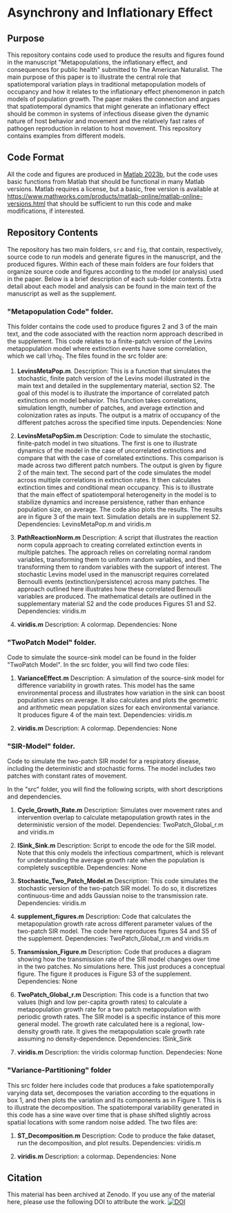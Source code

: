 # Asynchrony and Inflationary Effect
## Purpose
This repository contains code used to produce the results and figures found in the manuscript "Metapopulations, the inflationary effect, and consequences for public health" submitted to The American Naturalist. The main purpose of this paper is to illustrate the central role that spatiotemporal variation plays in traditional metapopulation models of occupancy and how it relates to the inflationary effect phenomenon in patch models of population growth. The paper makes the connection and argues that spatiotemporal dynamics that might generate an inflationary effect should be common in systems of infectious disease given the dynamic nature of host behavior and movement and the relatively fast rates of pathogen reproduction in relation to host movement. This repository contains examples from different models. 

## Code Format
All the code and figures are produced in [Matlab 2023b](https://www.mathworks.com/products/new_products/release2023b.html), but the code uses basic functions from Matlab that should be functional in many Matlab versions. Matlab requires a license, but a basic, free version is available at https://www.mathworks.com/products/matlab-online/matlab-online-versions.html that should be sufficient to run this code and make modifications, if interested.

## Repository Contents
The repository has two main folders, `src` and `fig`, that contain, respectively, source code to run models and generate figures in the manuscript, and the produced figures. Within each of these main folders are four folders that organize source code and figures according to the model (or analysis) used in the paper. Below is a brief description of each sub-folder contents. Extra detail about each model and analysis can be found in the main text of the manuscript as well as the supplement. 

### "Metapopulation Code" folder. 
This folder contains the code used to produce figures 2 and 3 of the main text, and the code associated with the reaction norm approach described in the supplement. This code relates to a finite-patch version of the Levins metapopulation model where extinction events have some correlation, which we call \rho<sub>E</sub>. The files found in the src folder are:

1. **LevinsMetaPop.m**. 
Description: This is a function that simulates the stochastic, finite patch version of the Levins model illustrated in the main text and detailed in the supplementary material, section S2. The goal of this model is to illustrate the importance of correlated patch extinctions on model behavior. This function takes correlations, simulation length, number of patches, and average extinction and colonization rates as inputs. The output is a matrix of occupancy of the different patches across the specified time inputs. 
Dependencies: None

2. **LevinsMetaPopSim.m**
Description: Code to simulate the stochastic, finite-patch model in two situations. The first is one to illustrate dynamics of the model in the case of uncorrelated extinctions and compare that with the case of correlated extinctions. This comparison is made across two different patch numbers. The output is given by figure 2 of the main text. The second part of the code simulates the model across multiple correlations in extinction rates. It then calculates extinction times and conditional mean occupancy. This is to illustrate that the main effect of spatiotemporal heterogeneity in the model is to stabilize dynamics and increase persistence, rather than enhance population size, on average. The code also plots the results. The results are in figure 3 of the main text. Simulation details are in supplement S2. 
Dependencies: LevinsMetaPop.m and viridis.m

3. **PathReactionNorm.m**
Description: A script that illustrates the reaction norm copula approach to creating correlated extinction events in multiple patches. The approach relies on correlating normal random variables, transforming them to uniform random variables, and then transforming them to random variables with the support of interest. The stochastic Levins model used in the manuscript requires correlated Bernoulli events (extinction/persistence) across many patches. The approach outlined here illustrates how these correlated Bernoulli variables are produced. The mathematical details are outlined in the supplementary material S2 and the code produces Figures S1 and S2. 
Dependencies: viridis.m

4. **viridis.m**
Description: A colormap.
Dependencies: None 

### "TwoPatch Model" folder.
Code to simulate the source-sink model can be found in the folder "TwoPatch Model". In the src folder, you will find two code files:

1. **VarianceEffect.m**
Description: A simulation of the source-sink model for difference variability in growth rates. This model has the same environmental process and illustrates how variation in the sink can boost population sizes on average. It also calculates and plots the geometric and arithmetic mean population sizes for each environmental variance. It produces figure 4 of the main text.
Dependencies: viridis.m

2. **viridis.m**
Description: A colormap.
Dependencies: None 


### "SIR-Model" folder.
Code to simulate the two-patch SIR model for a respiratory disease, including the deterministic and stochastic forms. The model includes two patches with constant rates of movement. 

In the "src" folder, you will find the following scripts, with short descriptions and dependencies.

1. **Cycle_Growth_Rate.m**
Description: Simulates over movement rates and intervention overlap to calculate metapopulation growth rates in the deterministic version of the model. 
Dependencies: TwoPatch_Global_r.m and viridis.m

2. **ISink_Sink.m**
Description: Script to encode the ode for the SIR model. Note that this only models the infectious compartment, which is relevant for understanding the average growth rate when the population is completely susceptible.
Dependencies: None

3. **Stochastic_Two_Patch_Model.m**
Description: This code simulates the stochastic version of the two-patch SIR model. To do so, it discretizes continuous-time and adds Gaussian noise to the transmission rate. 
Dependencies: viridis.m

4. **supplement_figures.m**
Description: Code that calculates the metapopulation growth rate across different parameter values of the two-patch SIR model. The code here reproduces figures S4 and S5 of the supplement. 
Dependencies: TwoPatch_Global_r.m and viridis.m

5. **Transmission_Figure.m**
Description: Code that produces a diagram showing how the transmission rate of the SIR model changes over time in the two patches. No simulations here. This just produces a conceptual figure. The figure it produces is Figure S3 of the supplement. 
Dependencies: None

6. **TwoPatch_Global_r.m**
Description: This code is a function that two values (high and low per-capita growth rates) to calculate a metapopulation growth rate for a two patch metapopulation with periodic growth rates. The SIR model is a specific instance of this more general model. The growth rate calculated here is a regional, low-density growth rate. It gives the metapopulation scale growth rate assuming no density-dependence. 
Dependencies: ISink_Sink

7. **viridis.m**
Description: the viridis colormap function.
Dependecies: None


### "Variance-Partitioning" folder
This src folder here includes code that produces a fake spatiotemporally varying data set, decomposes the variation according to the equations in box 1, and then plots the variation and its components as in Figure 1. This is to illustrate the decomposition. The spatiotemporal variability generated in this code has a sine wave  over time that is phase shifted slightly across spatial locations with some random noise added. The two files are:

1. **ST_Decomposition.m**
Description: Code to produce the fake dataset, run the decomposition, and plot results. 
Dependencies: viridis.m

2. **viridis.m**
Description: a colormap. Dependencies: None 

## Citation
This material has been archived at Zenodo. If you use any of the material here, please use the following DOI to attribute the work. 
[![DOI](https://zenodo.org/badge/651155359.svg)](https://doi.org/10.5281/zenodo.13928923)
